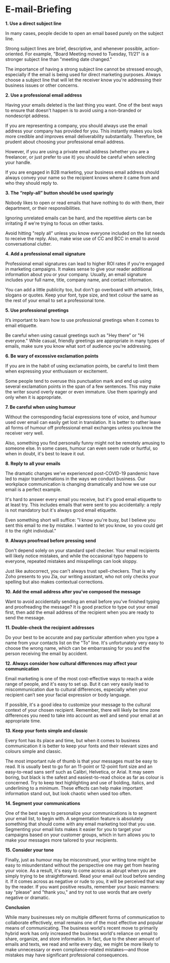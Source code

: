 # **E-mail-Briefing** #

**1. Use a direct subject line**

In many cases, people decide to open an email based purely on the subject line.

Strong subject lines are brief, descriptive, and whenever possible, action-oriented. For example, "Board Meeting moved to Tuesday, 11/21" is a stronger subject line than "meeting date changed."

The importance of having a strong subject line cannot be stressed enough, especially if the email is being used for direct marketing purposes. Always choose a subject line that will let the receiver know you're addressing their business issues or other concerns.

**2. Use a professional email address**

Having your emails deleted is the last thing you want. One of the best ways to ensure that doesn't happen is to avoid using a non-branded or nondescript address.

If you are representing a company, you should always use the email address your company has provided for you. This instantly makes you look more credible and improves email deliverability substantially. Therefore, be prudent about choosing your professional email address.

However, if you are using a private email address (whether you are a freelancer, or just prefer to use it) you should be careful when selecting your handle.

If you are engaged in B2B marketing, your business email address should always convey your name so the recipient knows where it came from and who they should reply to.

**3. The “reply-all” button should be used sparingly**

Nobody likes to open or read emails that have nothing to do with them, their department, or their responsibilities.

Ignoring unrelated emails can be hard, and the repetitive alerts can be irritating if we're trying to focus on other tasks.

Avoid hitting "reply all" unless you know everyone included on the list needs to receive the reply. Also, make wise use of CC and BCC in email to avoid conversational clutter.

**4. Add a professional email signature**

Professional email signatures can lead to higher ROI rates if you're engaged in marketing campaigns. It makes sense to give your reader additional information about you or your company. Usually, an email signature includes your full name, title, company name, and contact information.

You can add a little publicity too, but don't go overboard with artwork, links, slogans or quotes. Keep your font, type size, and text colour the same as the rest of your email to set a professional tone.

**5. Use professional greetings**

It’s important to learn how to use professional greetings when it comes to email etiquette.

Be careful when using casual greetings such as "Hey there” or "Hi everyone." While casual, friendly greetings are appropriate in many types of emails, make sure you know what sort of audience you're addressing.

**6. Be wary of excessive exclamation points**

If you are in the habit of using exclamation points, be careful to limit them when expressing your enthusiasm or excitement.

Some people tend to overuse this punctuation mark and end up using several exclamation points in the span of a few sentences. This may make the writer sound overly eager or even immature. Use them sparingly and only when it is appropriate.

**7. Be careful when using humour**

Without the corresponding facial expressions tone of voice, and humour used over email can easily get lost in translation. It is better to rather leave all forms of humour off professional email exchanges unless you know the receiver very well.

Also, something you find personally funny might not be remotely amusing to someone else. In some cases, humour can even seem rude or hurtful, so when in doubt, it's best to leave it out.

**8. Reply to all your emails**

The dramatic changes we’ve experienced post-COVID-19 pandemic have led to major transformations in the ways we conduct business. Our workplace communication is changing dramatically and how we use our email is a perfect example.

It's hard to answer every email you receive, but it's good email etiquette to at least try. This includes emails that were sent to you accidentally: a reply is not mandatory but it's always good email etiquette.

Even something short will suffice: "I know you're busy, but I believe you sent this email to me by mistake. I wanted to let you know, so you could get it to the right individual."

**9. Always proofread before pressing send**

Don't depend solely on your standard spell checker. Your email recipients will likely notice mistakes, and while the occasional typo happens to everyone, repeated mistakes and misspellings can look sloppy.

Just like autocorrect, you can't always trust spell-checkers. That is why Zoho presents to you Zia, our writing assistant, who not only checks your spelling but also makes contextual corrections.

**10. Add the email address after you’ve composed the message**

Want to avoid accidentally sending an email before you've finished typing and proofreading the message? It is good practice to type out your email first, then add the email address of the recipient when you are ready to send the message.

**11. Double-check the recipient addresses**

Do your best to be accurate and pay particular attention when you type a name from your contacts list on the "To" line. It's unfortunately very easy to choose the wrong name, which can be embarrassing for you and the person receiving the email by accident.

**12. Always consider how cultural differences may affect your communication**

Email marketing is one of the most cost-effective ways to reach a wide range of people, and it's easy to set up. But it can very easily lead to miscommunication due to cultural differences, especially when your recipient can’t see your facial expression or body language.

If possible, it's a good idea to customize your message to the cultural context of your chosen recipient.
Remember, there will likely be time zone differences you need to take into account as well and send your email at an appropriate time.

**13. Keep your fonts simple and classic**

Every font has its place and time, but when it comes to business communication it is better to keep your fonts and their relevant sizes and colours simple and classic.

The most important rule of thumb is that your messages must be easy to read. It is usually best to go for an 11-point or 12-point font size and an easy-to-read sans serif such as Calibri, Helvetica, or Arial. It may seem boring, but black is the safest and easiest-to-read choice as far as colour is concerned. Try to keep text highlighting and use of bolding, italics, and underlining to a minimum. These effects can help make important information stand out, but look chaotic when used too often.

**14. Segment your communications**

One of the best ways to personalize your communications is to segment your email list, to begin with. A segmentation feature is absolutely something that should come with any email marketing tool that you use.
Segmenting your email lists makes it easier for you to target your campaigns based on your customer groups, which in turn allows you to make your messages more tailored to your recipients.

**15. Consider your tone**

Finally, just as humour may be misconstrued, your writing tone might be easy to misunderstand without the perspective one may get from hearing your voice. As a result, it's easy to come across as abrupt when you are simply trying to be straightforward.
Read your email out loud before sending it. If it comes across as negative or rude to you, it will be perceived that way by the reader. If you want positive results, remember your basic manners: say "please" and "thank you," and try not to use words that are overly negative or dramatic.

**Conclusion**

While many businesses rely on multiple different forms of communication to collaborate effectively, email remains one of the most effective and popular means of communicating. The business world's recent move to primarily hybrid work has only increased the business world's reliance on email to share, organize, and store information. In fact, due to the sheer amount of emails and texts, we read and write every day, we might be more likely to make unnecessary or even compliance-related mistakes—and those mistakes may have significant professional consequences.












